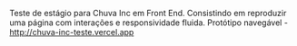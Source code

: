 Teste de estágio para Chuva Inc em Front End. Consistindo em reproduzir uma página com interações e responsividade fluida. 
Protótipo navegável - http://chuva-inc-teste.vercel.app
